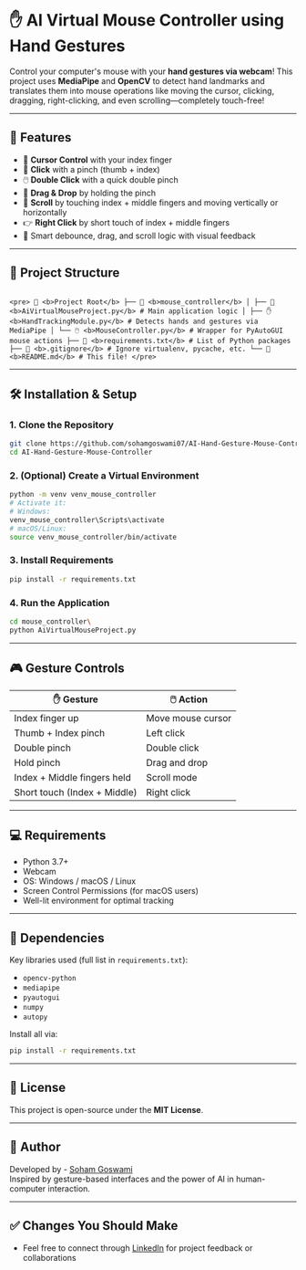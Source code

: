 # ✋ AI Virtual Mouse Controller using Hand Gestures

Control your computer's mouse with your **hand gestures via webcam**! This project uses **MediaPipe** and **OpenCV** to detect hand landmarks and translates them into mouse operations like moving the cursor, clicking, dragging, right-clicking, and even scrolling—completely touch-free!

---

## 🚀 Features

- 🎯 **Cursor Control** with your index finger
- 🤏 **Click** with a pinch (thumb + index)
- 🖱️ **Double Click** with a quick double pinch
- 🧲 **Drag & Drop** by holding the pinch
- 📜 **Scroll** by touching index + middle fingers and moving vertically or horizontally
- 👉 **Right Click** by short touch of index + middle fingers
- 🧠 Smart debounce, drag, and scroll logic with visual feedback

---

## 📂 Project Structure

```

<pre> 📁 <b>Project Root</b> ├── 📁 <b>mouse_controller</b> │ ├── 🧠 <b>AiVirtualMouseProject.py</b> # Main application logic │ ├── ✋ <b>HandTrackingModule.py</b> # Detects hands and gestures via MediaPipe │ └── 🖱️ <b>MouseController.py</b> # Wrapper for PyAutoGUI mouse actions ├── 📄 <b>requirements.txt</b> # List of Python packages ├── 📄 <b>.gitignore</b> # Ignore virtualenv, pycache, etc. └── 📄 <b>README.md</b> # This file! </pre>

````

---

## 🛠 Installation & Setup

### 1. Clone the Repository
```bash
git clone https://github.com/sohamgoswami07/AI-Hand-Gesture-Mouse-Controller.git
cd AI-Hand-Gesture-Mouse-Controller
````

### 2. (Optional) Create a Virtual Environment

```bash
python -m venv venv_mouse_controller
# Activate it:
# Windows:
venv_mouse_controller\Scripts\activate
# macOS/Linux:
source venv_mouse_controller/bin/activate
```

### 3. Install Requirements

```bash
pip install -r requirements.txt
```

### 4. Run the Application

```bash
cd mouse_controller\
python AiVirtualMouseProject.py
```

---

## 🎮 Gesture Controls

| ✋ Gesture                   | 🖱️ Action         |
| ---------------------------- | ------------------ |
| Index finger up              | Move mouse cursor  |
| Thumb + Index pinch          | Left click         |
| Double pinch                 | Double click       |
| Hold pinch                   | Drag and drop      |
| Index + Middle fingers held  | Scroll mode        |
| Short touch (Index + Middle) | Right click        |

---

## 💻 Requirements

* Python 3.7+
* Webcam
* OS: Windows / macOS / Linux
* Screen Control Permissions (for macOS users)
* Well-lit environment for optimal tracking

---

## 🧪 Dependencies

Key libraries used (full list in `requirements.txt`):

* `opencv-python`
* `mediapipe`
* `pyautogui`
* `numpy`
* `autopy`

Install all via:

```bash
pip install -r requirements.txt
```

---

## 📄 License

This project is open-source under the **MIT License**.

---

## 🙌 Author

Developed by - [Soham Goswami](https://www.linkedin.com/in/soham-python-developer/)  
Inspired by gesture-based interfaces and the power of AI in human-computer interaction.

---

## ✅ Changes You Should Make

* Feel free to connect through [LinkedIn](https://www.linkedin.com/in/soham-python-developer/) for project feedback or collaborations
